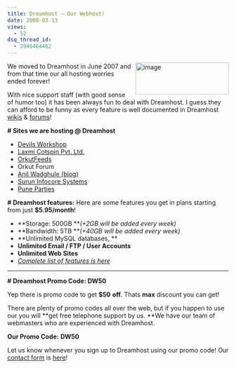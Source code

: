 ```yaml
---
title: Dreamhost – Our Webhost!
date: 2008-03-13
views:
  - 52
dsq_thread_id:
  - 2946464462
---
```

<a href="http://www.dreamhost.com/r.cgi?302379/hosting.html" onclick="_gaq.push(['_trackEvent', 'outbound-article', 'http://www.dreamhost.com/r.cgi?302379/hosting.html', '']);" ><img class="wp-image-52204" style="border-right: 0px;border-top: 0px;margin: 0px 0px 0px 10px;border-left: 0px;border-bottom: 0px" src="http://cdn.devilsworkshop.org/files/2008/03/image-thumb6.png" border="0" alt="image" width="212" height="73" align="right" /></a> We moved to Dreamhost in June 2007 and from that time our all hosting worries ended forever!

With nice support staff (with good sense of humor too) it has been always fun to deal with Dreamhost. I guess they can afford to be funny as every feature is well documented in Dreamhost <a href="http://wiki.dreamhost.com/Main_Page" onclick="_gaq.push(['_trackEvent', 'outbound-article', 'http://wiki.dreamhost.com/Main_Page', 'wikis']);" >wikis</a> & <a href="http://discussion.dreamhost.com/" onclick="_gaq.push(['_trackEvent', 'outbound-article', 'http://discussion.dreamhost.com/', 'forums']);" >forums</a>!

**\# Sites we are hosting @ Dreamhost**

  * [Devils Workshop][1]
  * <a href="http://www.laxmicotspin.com/" onclick="_gaq.push(['_trackEvent', 'outbound-article', 'http://www.laxmicotspin.com/', 'Laxmi Cotspin Pvt. Ltd.']);" >Laxmi Cotspin Pvt. Ltd.</a>
  * <a href="http://www.orkutfeeds.com/" onclick="_gaq.push(['_trackEvent', 'outbound-article', 'http://www.orkutfeeds.com/', 'OrkutFeeds']);" >OrkutFeeds</a>
  * Orkut Forum
  * <a href="http://www.anilwadghule.com/" onclick="_gaq.push(['_trackEvent', 'outbound-article', 'http://www.anilwadghule.com/', 'Anil Wadghule (blog)']);" >Anil Wadghule (blog)</a>
  * <a href="http://www.suruninfocoresystems.com/" onclick="_gaq.push(['_trackEvent', 'outbound-article', 'http://www.suruninfocoresystems.com/', 'Surun Infocore Systems']);" >Surun Infocore Systems</a>
  * <a href="http://www.puneparties.info/" onclick="_gaq.push(['_trackEvent', 'outbound-article', 'http://www.puneparties.info/', 'Pune Parties']);" >Pune Parties</a>

**\# Dreamhost features:** Here are some features you get in plans starting from just **$5.95/month**!

  * **Storage: 500GB ***(+2GB will be added every week)*
  * **Bandwidth: 5TB ***(+40GB will be added every week)*
  * **Unlimited MySQL databases, **
  * **Unlimited Email / FTP / User Accounts**
  * **Unlimited Web Sites**
  * *<a href="http://www.dreamhost.com/r.cgi?302379/hosting.html" onclick="_gaq.push(['_trackEvent', 'outbound-article', 'http://www.dreamhost.com/r.cgi?302379/hosting.html', 'Complete list of features is here']);" >Complete list of features is here</a>*

****

**\# Dreamhost Promo Code: DW50**

Yep there is promo code to get **$50** **off**. Thats **max** discount you can get!

There are plenty of promo codes all over the web, but if you happen to use our you will **get free telephone support by us. **We have our team of webmasters who are experienced with Dreamhost.

**Our Promo Code:** **DW50**

Let us know whenever you sign up to Dreamhost using our promo code! Our [contact form][2] is [here][2]!

 [1]: http://devilsworkshop.org/
 [2]: http://devilsworkshop.org/contact/

